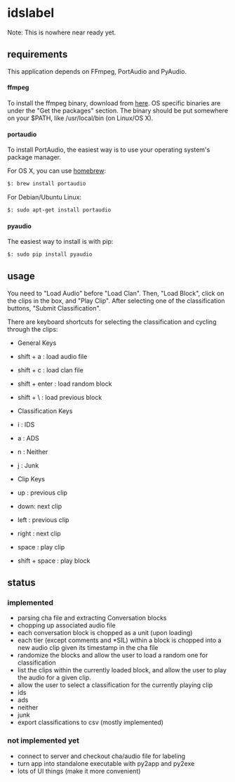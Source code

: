 # idslabel

Note: This is nowhere near ready yet.


## requirements

This application depends on FFmpeg, PortAudio and PyAudio.

#### ffmpeg
To install the ffmpeg binary, download from [here](https://www.ffmpeg.org/download.html). OS specific binaries are under the "Get the packages" section. The binary should be put somewhere on your $PATH, like /usr/local/bin (on Linux/OS X).

#### portaudio
To install PortAudio, the easiest way is to use your operating system's package manager.

For OS X, you can use [homebrew](http://brew.sh/):
```bash
$: brew install portaudio
```

For Debian/Ubuntu Linux:
```bash
$: sudo apt-get install portaudio
```

#### pyaudio

The easiest way to install is with pip:
```bash
$: sudo pip install pyaudio
```

## usage

You need to "Load Audio" before "Load Clan". Then, "Load Block", click on the clips in the box, and "Play Clip". After selecting one of the classification buttons, "Submit Classification".  


There are keyboard shortcuts for selecting the classification and cycling through the clips:

- General Keys
 - shift + a : load audio file
 - shift + c : load clan file
 - shift + enter : load random block
 - shift + \ : load previous block

- Classification Keys
 - i : IDS
 - a : ADS
 - n : Neither
 - j : Junk

- Clip Keys
 - up : previous clip
 - down: next clip
 - left          : previous clip
 - right         : next clip
 - space         : play clip
 - shift + space : play block


## status

### implemented

- parsing cha file and extracting Conversation blocks
- chopping up associated audio file
 - each conversation block is chopped as a unit (upon loading)
 - each tier (except comments and *SIL) within a block is chopped into a new audio clip given its timestamp in the cha file
- randomize the blocks and allow the user to load a random one for classification
- list the clips within the currently loaded block, and allow the user to play the audio for a given clip.
- allow the user to select a classification for the currently playing clip
 - ids
 - ads
 - neither
 - junk
- export classifications to csv (mostly implemented)

### not implemented yet

- connect to server and checkout cha/audio file for labeling
- turn app into standalone executable with py2app and py2exe
- lots of UI things (make it more convenient)
